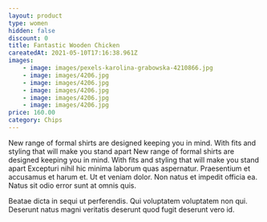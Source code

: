 ```yaml
---
layout: product
type: women
hidden: false
discount: 0
title: Fantastic Wooden Chicken
careatedAt: 2021-05-10T17:16:38.961Z
images:
    - image: images/pexels-karolina-grabowska-4210866.jpg
    - image: images/4206.jpg
    - image: images/4206.jpg
    - image: images/4206.jpg
    - image: images/4206.jpg
    - image: images/4206.jpg
price: 160.00
category: Chips
---
```

New range of formal shirts are designed keeping you in mind. With fits and styling that will make you stand apart
New range of formal shirts are designed keeping you in mind. With fits and styling that will make you stand apart
Excepturi nihil hic minima laborum quas aspernatur. Praesentium et accusamus et harum et. Ut et veniam dolor. Non natus et impedit officia ea. Natus sit odio error sunt at omnis quis.
 Beatae dicta in sequi ut perferendis. Qui voluptatem voluptatem non qui. Deserunt natus magni veritatis deserunt quod fugit deserunt vero id.
    